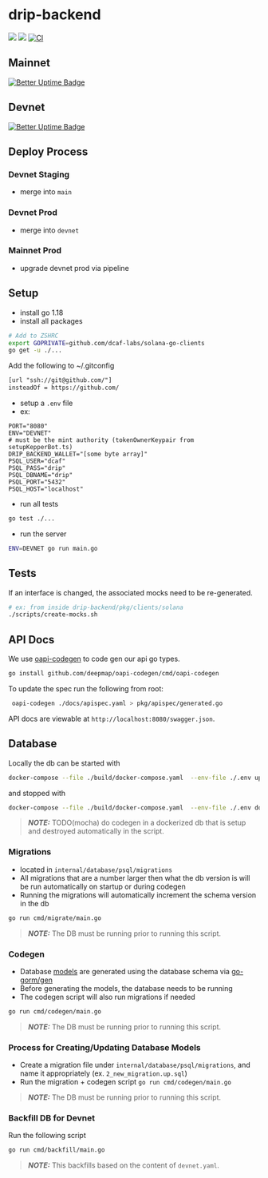 # drip-backend

<a href="https://codeclimate.com/repos/62c905f4ef60b5563400002b/maintainability"><img src="https://api.codeclimate.com/v1/badges/252814ca6aba27f4dc3d/maintainability" /></a>
<a href="https://codeclimate.com/repos/62c905f4ef60b5563400002b/test_coverage"><img src="https://api.codeclimate.com/v1/badges/252814ca6aba27f4dc3d/test_coverage" /></a>
[![CI](https://github.com/dcaf-labs/drip-backend/actions/workflows/ci.yaml/badge.svg?branch=main)](https://github.com/dcaf-labs/drip-backend/actions/workflows/ci.yaml)

## Mainnet

[![Better Uptime Badge](https://betteruptime.com/status-badges/v1/monitor/goyh.svg)](https://betteruptime.com/?utm_source=status_badge)

## Devnet

[![Better Uptime Badge](https://betteruptime.com/status-badges/v1/monitor/g7cf.svg)](https://betteruptime.com/?utm_source=status_badge)

## Deploy Process

### Devnet Staging

- merge into `main`

### Devnet Prod

- merge into `devnet`

### Mainnet Prod

- upgrade devnet prod via pipeline

## Setup

- install go 1.18
- install all packages

```bash
# Add to ZSHRC
export GOPRIVATE=github.com/dcaf-labs/solana-go-clients
go get -u ./...
```

Add the following to ~/.gitconfig

```txt
[url "ssh://git@github.com/"]
insteadOf = https://github.com/
```

- setup a `.env` file
- ex:

```env
PORT="8080"
ENV="DEVNET"
# must be the mint authority (tokenOwnerKeypair from setupKepperBot.ts)
DRIP_BACKEND_WALLET="[some byte array]"
PSQL_USER="dcaf"
PSQL_PASS="drip"
PSQL_DBNAME="drip"
PSQL_PORT="5432"
PSQL_HOST="localhost"
```

- run all tests

```bash
go test ./...
```

- run the server

```bash
ENV=DEVNET go run main.go
```

## Tests

If an interface is changed, the associated mocks need to be re-generated.

```bash
# ex: from inside drip-backend/pkg/clients/solana
./scripts/create-mocks.sh
```

## API Docs

We use [oapi-codegen](https://github.com/deepmap/oapi-codegen) to code gen our api go types.

```bash
go install github.com/deepmap/oapi-codegen/cmd/oapi-codegen
```

To update the spec run the following from root:

```bash
 oapi-codegen ./docs/apispec.yaml > pkg/apispec/generated.go
```

API docs are viewable at `http://localhost:8080/swagger.json`.

## Database

Locally the db can be started with

```bash
docker-compose --file ./build/docker-compose.yaml  --env-file ./.env up
```

and stopped with

```bash
docker-compose --file ./build/docker-compose.yaml  --env-file ./.env down
```

> **_NOTE:_** TODO(mocha) do codegen in a dockerized db that is setup and destroyed automatically in the script.

### Migrations

- located in `internal/database/psql/migrations`
- All migrations that are a number larger then what the db version is will be run automatically on startup or during codegen
- Running the migrations will automatically increment the schema version in the db

```bash
go run cmd/migrate/main.go
```

> **_NOTE:_** The DB must be running prior to running this script.

### Codegen

- Database [models](app/internal/data/psql/generated) are generated using the database schema via [go-gorm/gen](https://github.com/go-gorm/gen)
- Before generating the models, the database needs to be running
- The codegen script will also run migrations if needed

```bash
go run cmd/codegen/main.go
```

> **_NOTE:_** The DB must be running prior to running this script.

### Process for Creating/Updating Database Models

- Create a migration file under `internal/database/psql/migrations`, and name it appropriately (ex. `2_new_migration.up.sql`)
- Run the migration + codegen script `go run cmd/codegen/main.go`

> **_NOTE:_** The DB must be running prior to running this script.

### Backfill DB for Devnet

Run the following script

```bash
go run cmd/backfill/main.go
```

> **_NOTE:_** This backfills based on the content of `devnet.yaml`.
